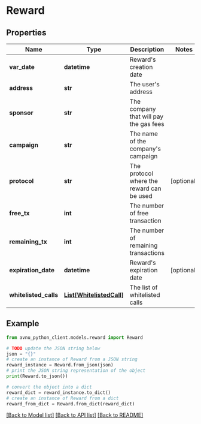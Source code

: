 # Reward


## Properties

Name | Type | Description | Notes
------------ | ------------- | ------------- | -------------
**var_date** | **datetime** | Reward&#39;s creation date | 
**address** | **str** | The user&#39;s address | 
**sponsor** | **str** | The company that will pay the gas fees | 
**campaign** | **str** | The name of the company&#39;s campaign | 
**protocol** | **str** | The protocol where the reward can be used | [optional] 
**free_tx** | **int** | The number of free transaction | 
**remaining_tx** | **int** | The number of remaining transactions | 
**expiration_date** | **datetime** | Reward&#39;s expiration date | [optional] 
**whitelisted_calls** | [**List[WhitelistedCall]**](WhitelistedCall.md) | The list of whitelisted calls | 

## Example

```python
from avnu_python_client.models.reward import Reward

# TODO update the JSON string below
json = "{}"
# create an instance of Reward from a JSON string
reward_instance = Reward.from_json(json)
# print the JSON string representation of the object
print(Reward.to_json())

# convert the object into a dict
reward_dict = reward_instance.to_dict()
# create an instance of Reward from a dict
reward_from_dict = Reward.from_dict(reward_dict)
```
[[Back to Model list]](../README.md#documentation-for-models) [[Back to API list]](../README.md#documentation-for-api-endpoints) [[Back to README]](../README.md)


